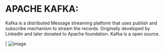 # APACHE KAFKA:

Kafka is a distributed Message streaming platform that uses publish and subscribe mechanism to stream the records.
Originally developed by LinkedIn and later donated to Apache foundation.
Kafka is a open source.

| ![image](https://user-images.githubusercontent.com/79099288/177265955-d6c2b941-0c22-4180-9de2-e2319819f5d4.png)
